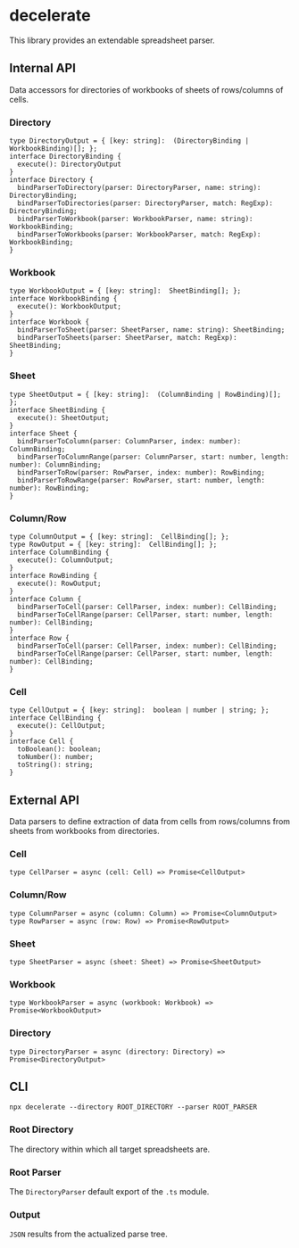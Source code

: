 # decelerate
This library provides an extendable spreadsheet parser.
## Internal API
Data accessors for directories of workbooks of sheets of rows/columns of cells.
### Directory
```
type DirectoryOutput = { [key: string]:  (DirectoryBinding | WorkbookBinding)[]; };
interface DirectoryBinding {
  execute(): DirectoryOutput
}
interface Directory {
  bindParserToDirectory(parser: DirectoryParser, name: string): DirectoryBinding;
  bindParserToDirectories(parser: DirectoryParser, match: RegExp): DirectoryBinding;
  bindParserToWorkbook(parser: WorkbookParser, name: string): WorkbookBinding;
  bindParserToWorkbooks(parser: WorkbookParser, match: RegExp): WorkbookBinding;
}
```
### Workbook
```
type WorkbookOutput = { [key: string]:  SheetBinding[]; };
interface WorkbookBinding {
  execute(): WorkbookOutput;
}
interface Workbook {
  bindParserToSheet(parser: SheetParser, name: string): SheetBinding;
  bindParserToSheets(parser: SheetParser, match: RegExp): SheetBinding;
}
```
### Sheet
```
type SheetOutput = { [key: string]:  (ColumnBinding | RowBinding)[]; };
interface SheetBinding {
  execute(): SheetOutput;
}
interface Sheet {
  bindParserToColumn(parser: ColumnParser, index: number): ColumnBinding;
  bindParserToColumnRange(parser: ColumnParser, start: number, length: number): ColumnBinding;
  bindParserToRow(parser: RowParser, index: number): RowBinding;
  bindParserToRowRange(parser: RowParser, start: number, length: number): RowBinding;
}
```
### Column/Row
```
type ColumnOutput = { [key: string]:  CellBinding[]; };
type RowOutput = { [key: string]:  CellBinding[]; };
interface ColumnBinding {
  execute(): ColumnOutput;
}
interface RowBinding {
  execute(): RowOutput;
}
interface Column {
  bindParserToCell(parser: CellParser, index: number): CellBinding;
  bindParserToCellRange(parser: CellParser, start: number, length: number): CellBinding;
}
interface Row {
  bindParserToCell(parser: CellParser, index: number): CellBinding;
  bindParserToCellRange(parser: CellParser, start: number, length: number): CellBinding;
}
```
### Cell
```
type CellOutput = { [key: string]:  boolean | number | string; };
interface CellBinding {
  execute(): CellOutput;
}
interface Cell {
  toBoolean(): boolean;
  toNumber(): number;
  toString(): string;
}
```
## External API
Data parsers to define extraction of data from cells from rows/columns from sheets from workbooks from directories.
### Cell
```
type CellParser = async (cell: Cell) => Promise<CellOutput>
```
### Column/Row
```
type ColumnParser = async (column: Column) => Promise<ColumnOutput>
type RowParser = async (row: Row) => Promise<RowOutput>
```
### Sheet
```
type SheetParser = async (sheet: Sheet) => Promise<SheetOutput>
```
### Workbook
```
type WorkbookParser = async (workbook: Workbook) => Promise<WorkbookOutput>
```
### Directory
```
type DirectoryParser = async (directory: Directory) => Promise<DirectoryOutput>
```
## CLI
```
npx decelerate --directory ROOT_DIRECTORY --parser ROOT_PARSER
```
### Root Directory
The directory within which all target spreadsheets are.
### Root Parser
The `DirectoryParser` default export of the `.ts` module.
### Output
`JSON` results from the actualized parse tree.
